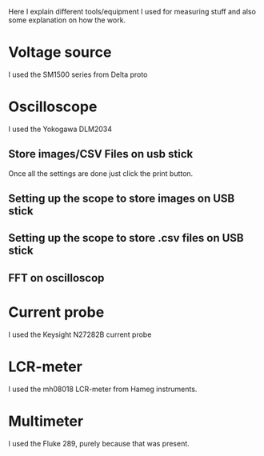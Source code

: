 Here I explain different tools/equipment I used for measuring stuff and also some explanation on how the work.

# Voltage source
I used the SM1500 series from Delta proto

# Oscilloscope

I used the Yokogawa DLM2034 

## Store images/CSV Files on usb stick

Once all the settings are done just click the print button.

## Setting up the scope to store images on USB stick


## Setting up the scope to store .csv files on USB stick

## FFT on oscilloscop

# Current probe

I used the Keysight N27282B current probe

# LCR-meter

I used the mh08018 LCR-meter from Hameg instruments. 

# Multimeter
 I used the Fluke 289, purely because that was present.

